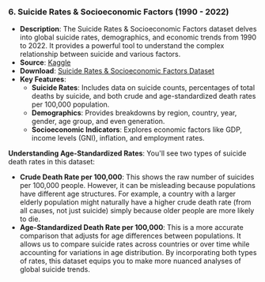### 6. Suicide Rates & Socioeconomic Factors (1990 - 2022)

- **Description**: The Suicide Rates & Socioeconomic Factors dataset delves into global suicide rates, demographics, and economic trends from 1990 to 2022. It provides a powerful tool to understand the complex relationship between suicide and various factors.
- **Source**: [Kaggle](https://www.kaggle.com/datasets/ronaldonyango/global-suicide-rates-1990-to-2022/)
- **Download**: [Suicide Rates & Socioeconomic Factors Dataset](https://www.kaggle.com/datasets/ronaldonyango/global-suicide-rates-1990-to-2022/download)
- **Key Features**:
  - **Suicide Rates**: Includes data on suicide counts, percentages of total deaths by suicide, and both crude and age-standardized death rates per 100,000 population.
  - **Demographics**: Provides breakdowns by region, country, year, gender, age group, and even generation.
  - **Socioeconomic Indicators**: Explores economic factors like GDP, income levels (GNI), inflation, and employment rates.

**Understanding Age-Standardized Rates**:
You'll see two types of suicide death rates in this dataset:
- **Crude Death Rate per 100,000**: This shows the raw number of suicides per 100,000 people. However, it can be misleading because populations have different age structures. For example, a country with a larger elderly population might naturally have a higher crude death rate (from all causes, not just suicide) simply because older people are more likely to die.
- **Age-Standardized Death Rate per 100,000**: This is a more accurate comparison that adjusts for age differences between populations. It allows us to compare suicide rates across countries or over time while accounting for variations in age distribution.
By incorporating both types of rates, this dataset equips you to make more nuanced analyses of global suicide trends.
